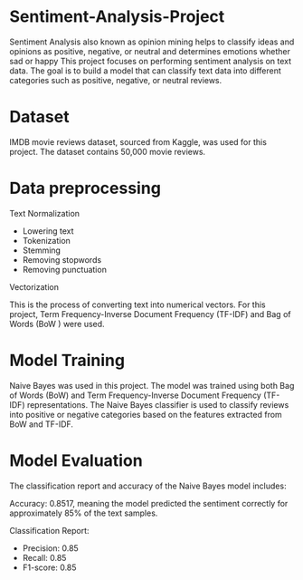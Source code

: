# Sentiment-Analysis-Project
Sentiment Analysis also known as opinion mining helps to classify ideas and opinions as positive, negative, or neutral and determines emotions whether sad or happy
This project focuses on performing sentiment analysis on text data. The goal is to build a model that can classify text data into different categories such as positive, negative, or neutral reviews.

# Dataset
IMDB movie reviews dataset, sourced from Kaggle, was used for this project. The dataset contains 50,000 movie reviews.

# Data preprocessing 
Text Normalization 
* Lowering text 
* Tokenization 
* Stemming 
* Removing stopwords 
* Removing punctuation
  
Vectorization

This is the process of converting text into numerical vectors.  For this project, Term Frequency-Inverse Document Frequency (TF-IDF) and Bag of Words (BoW ) were used.

# Model Training
Naive Bayes was used in this project. The model was trained using both Bag of Words (BoW) and Term Frequency-Inverse Document Frequency (TF-IDF) representations. The Naive Bayes classifier is used to classify reviews into positive or negative categories based on the features extracted from BoW and TF-IDF.

# Model Evaluation
The classification report and accuracy of the Naive Bayes model includes:

Accuracy: 0.8517, meaning the model predicted the sentiment correctly for approximately 85% of the text samples.

Classification Report:
* Precision: 0.85
* Recall: 0.85
* F1-score: 0.85


